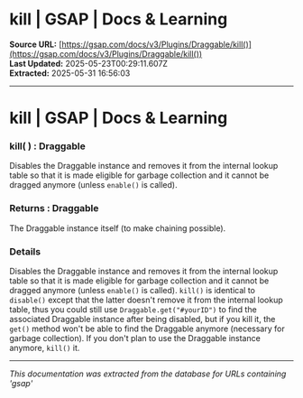 # kill | GSAP | Docs & Learning

**Source URL:** [https://gsap.com/docs/v3/Plugins/Draggable/kill()](https://gsap.com/docs/v3/Plugins/Draggable/kill())  
**Last Updated:** 2025-05-23T00:29:11.607Z  
**Extracted:** 2025-05-31 16:56:03

---

# kill | GSAP | Docs & Learning

### kill( ) : Draggable

Disables the Draggable instance and removes it from the internal lookup table so that it is made eligible for garbage collection and it cannot be dragged anymore (unless `enable()` is called).

### Returns : Draggable[​](#returns--draggable "Direct link to Returns : Draggable")

The Draggable instance itself (to make chaining possible).

### Details[​](#details "Direct link to Details")

Disables the Draggable instance and removes it from the internal lookup table so that it is made eligible for garbage collection and it cannot be dragged anymore (unless `enable()` is called). `kill()` is identical to `disable()` except that the latter doesn't remove it from the internal lookup table, thus you could still use `Draggable.get("#yourID")` to find the associated Draggable instance after being disabled, but if you kill it, the `get()` method won't be able to find the Draggable anymore (necessary for garbage collection). If you don't plan to use the Draggable instance anymore, `kill()` it.

---

*This documentation was extracted from the database for URLs containing 'gsap'*
